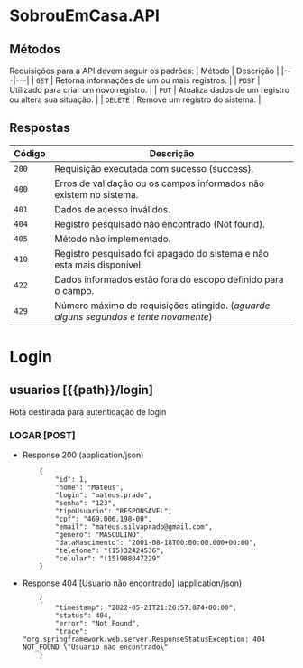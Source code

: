 # SobrouEmCasa.API

## Métodos
Requisições para a API devem seguir os padrões:
| Método | Descrição |
|---|---|
| `GET` | Retorna informações de um ou mais registros. |
| `POST` | Utilizado para criar um novo registro. |
| `PUT` | Atualiza dados de um registro ou altera sua situação. |
| `DELETE` | Remove um registro do sistema. |


## Respostas

| Código | Descrição |
|---|---|
| `200` | Requisição executada com sucesso (success).|
| `400` | Erros de validação ou os campos informados não existem no sistema.|
| `401` | Dados de acesso inválidos.|
| `404` | Registro pesquisado não encontrado (Not found).|
| `405` | Método não implementado.|
| `410` | Registro pesquisado foi apagado do sistema e não esta mais disponível.|
| `422` | Dados informados estão fora do escopo definido para o campo.|
| `429` | Número máximo de requisições atingido. (*aguarde alguns segundos e tente novamente*)|


# Login

## usuarios [{{path}}/login]

Rota destinada para autenticação de login 

### LOGAR [POST]

+ Response 200 (application/json)

          {
              "id": 1,
              "nome": "Mateus",
              "login": "mateus.prado",
              "senha": "123",
              "tipoUsuario": "RESPONSAVEL",
              "cpf": "469.006.198-00",
              "email": "mateus.silvaprado@gmail.com",
              "genero": "MASCULINO",
              "dataNascimento": "2001-08-18T00:00:00.000+00:00",
              "telefone": "(15)32424536",
              "celular": "(15)988047229"
          }

+ Response 404 [Usuario não encontrado] (application/json)

          {
              "timestamp": "2022-05-21T21:26:57.874+00:00",
              "status": 404,
              "error": "Not Found",
              "trace": "org.springframework.web.server.ResponseStatusException: 404 NOT_FOUND \"Usuario não encontrado\"
          }
